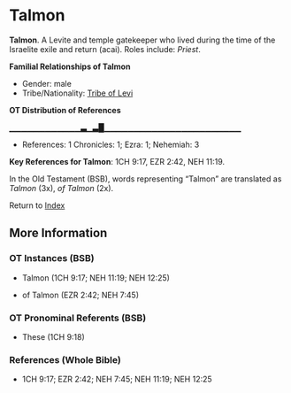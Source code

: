 # Talmon
**Talmon**. 
A Levite and temple gatekeeper who lived during the time of the Israelite exile and return (acai). 
Roles include: 
_Priest_. 




**Familial Relationships of Talmon**


* Gender: male
* Tribe/Nationality: [Tribe of Levi](../../../groups/md/acai/Levi.md)


**OT Distribution of References**

▁▁▁▁▁▁▁▁▁▁▁▁▃▁▃█▁▁▁▁▁▁▁▁▁▁▁▁▁▁▁▁▁▁▁▁▁▁▁
* References: 1 Chronicles: 1; Ezra: 1; Nehemiah: 3



**Key References for Talmon**: 
1CH 9:17, EZR 2:42, NEH 11:19. 


In the Old Testament (BSB), words representing “Talmon” are translated as 
*Talmon* (3x), *of Talmon* (2x). 




Return to [Index](00-Index.md)

## More Information

### OT Instances (BSB)

* Talmon (1CH 9:17; NEH 11:19; NEH 12:25)

* of Talmon (EZR 2:42; NEH 7:45)



### OT Pronominal Referents (BSB)

* These (1CH 9:18)



### References (Whole Bible)

* 1CH 9:17; EZR 2:42; NEH 7:45; NEH 11:19; NEH 12:25



